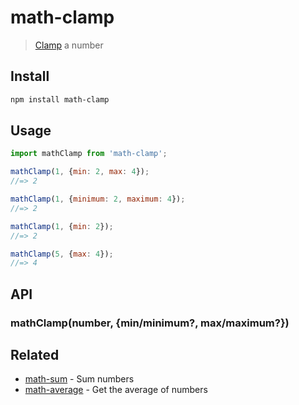 # math-clamp

> [Clamp](https://en.wikipedia.org/wiki/Clamping_(graphics)) a number

## Install

```sh
npm install math-clamp
```

## Usage

```js
import mathClamp from 'math-clamp';

mathClamp(1, {min: 2, max: 4});
//=> 2

mathClamp(1, {minimum: 2, maximum: 4});
//=> 2

mathClamp(1, {min: 2});
//=> 2

mathClamp(5, {max: 4});
//=> 4
```

## API

### mathClamp(number, {min/minimum?, max/maximum?})

## Related

- [math-sum](https://github.com/sindresorhus/math-sum) - Sum numbers
- [math-average](https://github.com/sindresorhus/math-average) - Get the average of numbers
